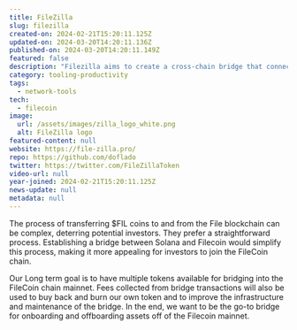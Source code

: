 ```yaml
---
title: FileZilla
slug: filezilla
created-on: 2024-02-21T15:20:11.125Z
updated-on: 2024-03-20T14:20:11.136Z
published-on: 2024-03-20T14:20:11.149Z
featured: false
description: "Filezilla aims to create a cross-chain bridge that connects Solana and Filecoin mainnets. This will increase the existing partnership that has already been established between both chains."
category: tooling-productivity
tags:
  - network-tools
tech:
  - filecoin
image:
  url: /assets/images/zilla_logo_white.png
  alt: FileZilla logo
featured-content: null
website: https://file-zilla.pro/
repo: https://github.com/doflado
twitter: https://twitter.com/FileZillaToken
video-url: null
year-joined: 2024-02-21T15:20:11.125Z
news-update: null
metadata: null
---
```


The process of transferring $FIL coins to and from the File blockchain can be complex, deterring potential investors. They prefer a straightforward process. Establishing a bridge between Solana and Filecoin would simplify this process, making it more appealing for investors to join the FileCoin chain.

Our Long term goal is to have multiple tokens available for bridging into the FileCoin chain mainnet. Fees collected from bridge transactions will also be used to buy back and burn our own token and to improve the infrastructure and maintenance of the bridge. In the end, we want to be the go-to bridge for onboarding and offboarding assets off of the Filecoin mainnet.
